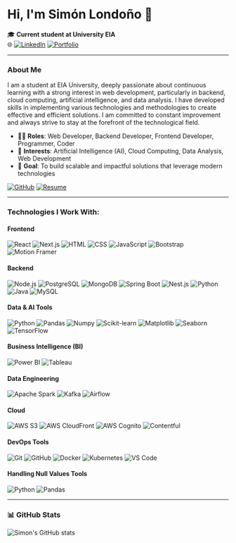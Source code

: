 # Hi, I'm Simón Londoño 👋

🎓 **Current student at University EIA**  
🌐 [![LinkedIn](https://img.shields.io/badge/LinkedIn-blue?style=flat&logo=linkedin&logoColor=white)](https://www.linkedin.com/in/sim%C3%B3n-londo%C3%B1o-6747a3323/) [![Portfolio](https://img.shields.io/badge/Portfolio-%23000000.svg?style=flat&logo=netlify&logoColor=white)](https://portafoliosimonlondono.netlify.app/)

---

### About Me

I am a student at EIA University, deeply passionate about continuous learning with a strong interest in web development, particularly in backend, cloud computing, artificial intelligence, and data analysis. I have developed skills in implementing various technologies and methodologies to create effective and efficient solutions. I am committed to constant improvement and always strive to stay at the forefront of the technological field.

- 👨‍💻 **Roles**: Web Developer, Backend Developer, Frontend Developer, Programmer, Coder
- 🤖 **Interests**: Artificial Intelligence (AI), Cloud Computing, Data Analysis, Web Development
- 🚀 **Goal**: To build scalable and impactful solutions that leverage modern technologies

[![GitHub](https://img.shields.io/badge/GitHub-%23000000.svg?style=flat&logo=github&logoColor=white)](https://github.com/Myth524) [![Resume](https://img.shields.io/badge/Resume-%23FFB6C1.svg?style=flat&logo=google-drive&logoColor=white)](https://drive.google.com/file/d/1HdNj1boVeIOsFGsQ2ZNyFirQIabIRCrV/view?usp=drive_link)

---

### Technologies I Work With:

#### Frontend
![React](https://img.shields.io/badge/React-%2361DAFB.svg?style=flat&logo=react&logoColor=white)
![Next.js](https://img.shields.io/badge/Next.js-%23000000.svg?style=flat&logo=next.js&logoColor=white)
![HTML](https://img.shields.io/badge/HTML5-%23E34F26.svg?style=flat&logo=html5&logoColor=white)
![CSS](https://img.shields.io/badge/CSS3-%231572B6.svg?style=flat&logo=css3&logoColor=white)
![JavaScript](https://img.shields.io/badge/JavaScript-%23F7DF1E.svg?style=flat&logo=javascript&logoColor=black)
![Bootstrap](https://img.shields.io/badge/Bootstrap-%23563D7C.svg?style=flat&logo=bootstrap&logoColor=white)
![Motion Framer](https://img.shields.io/badge/Motion%20Framer-%23333.svg?style=flat&logo=framer&logoColor=white)

#### Backend
![Node.js](https://img.shields.io/badge/Node.js-%23339933.svg?style=flat&logo=node.js&logoColor=white)
![PostgreSQL](https://img.shields.io/badge/PostgreSQL-%23336791.svg?style=flat&logo=postgresql&logoColor=white)
![MongoDB](https://img.shields.io/badge/MongoDB-%2347A248.svg?style=flat&logo=mongodb&logoColor=white)
![Spring Boot](https://img.shields.io/badge/Spring%20Boot-%236DB33F.svg?style=flat&logo=spring&logoColor=white)
![Nest.js](https://img.shields.io/badge/NestJS-%23E0234E.svg?style=flat&logo=nestjs&logoColor=white)
![Python](https://img.shields.io/badge/Python-%233776AB.svg?style=flat&logo=python&logoColor=white)
![Java](https://img.shields.io/badge/Java-%23ED8B00.svg?style=flat&logo=java&logoColor=white)
![MySQL](https://img.shields.io/badge/MySQL-%234479A1.svg?style=flat&logo=mysql&logoColor=white)

#### Data & AI Tools
![Python](https://img.shields.io/badge/Python-%233776AB.svg?style=flat&logo=python&logoColor=white)
![Pandas](https://img.shields.io/badge/Pandas-%23150458.svg?style=flat&logo=pandas&logoColor=white)
![Numpy](https://img.shields.io/badge/Numpy-%23013243.svg?style=flat&logo=numpy&logoColor=white)
![Scikit-learn](https://img.shields.io/badge/Scikit--learn-%23F7931E.svg?style=flat&logo=scikit-learn&logoColor=white)
![Matplotlib](https://img.shields.io/badge/Matplotlib-%233377AD.svg?style=flat&logo=matplotlib&logoColor=white)
![Seaborn](https://img.shields.io/badge/Seaborn-%2311AEDD.svg?style=flat&logo=seaborn&logoColor=white)
![TensorFlow](https://img.shields.io/badge/TensorFlow-%23FF6F00.svg?style=flat&logo=tensorflow&logoColor=white)

#### Business Intelligence (BI)
![Power BI](https://img.shields.io/badge/Power%20BI-%23F2C811.svg?style=flat&logo=power-bi&logoColor=black)
![Tableau](https://img.shields.io/badge/Tableau-%23E97627.svg?style=flat&logo=tableau&logoColor=white)

#### Data Engineering
![Apache Spark](https://img.shields.io/badge/Apache%20Spark-%23E25A1C.svg?style=flat&logo=apachespark&logoColor=white)
![Kafka](https://img.shields.io/badge/Kafka-%23000000.svg?style=flat&logo=apachekafka&logoColor=white)
![Airflow](https://img.shields.io/badge/Airflow-%23017CEE.svg?style=flat&logo=apacheairflow&logoColor=white)

#### Cloud
![AWS S3](https://img.shields.io/badge/AWS%20S3-%23FF9900.svg?style=flat&logo=amazons3&logoColor=white)
![AWS CloudFront](https://img.shields.io/badge/AWS%20CloudFront-%2347A248.svg?style=flat&logo=amazoncloudfront&logoColor=white)
![AWS Cognito](https://img.shields.io/badge/AWS%20Cognito-%23FF9900.svg?style=flat&logo=amazoncognito&logoColor=white)
![Contentful](https://img.shields.io/badge/Contentful-%2300C4CC.svg?style=flat&logo=contentful&logoColor=white)

#### DevOps Tools
![Git](https://img.shields.io/badge/Git-%23F05033.svg?style=flat&logo=git&logoColor=white)
![GitHub](https://img.shields.io/badge/GitHub-%23181717.svg?style=flat&logo=github&logoColor=white)
![Docker](https://img.shields.io/badge/Docker-%232496ED.svg?style=flat&logo=docker&logoColor=white)
![Kubernetes](https://img.shields.io/badge/Kubernetes-%23326CE5.svg?style=flat&logo=kubernetes&logoColor=white)
![VS Code](https://img.shields.io/badge/VS%20Code-%23007ACC.svg?style=flat&logo=visual-studio-code&logoColor=white)

#### Handling Null Values Tools
![Python](https://img.shields.io/badge/Python-%233776AB.svg?style=flat&logo=python&logoColor=white)
![Pandas](https://img.shields.io/badge/Pandas-%23150458.svg?style=flat&logo=pandas&logoColor=white)

---

### 📊 GitHub Stats
![Simon's GitHub stats](https://github-readme-stats.vercel.app/api?username=Myth524&show_icons=true&theme=radical)

